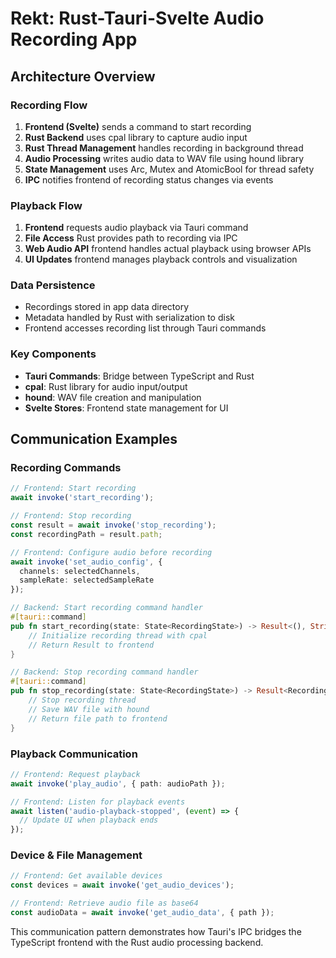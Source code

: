 # Rekt: Rust-Tauri-Svelte Audio Recording App

## Architecture Overview

### Recording Flow
1. **Frontend (Svelte)** sends a command to start recording
2. **Rust Backend** uses cpal library to capture audio input
3. **Rust Thread Management** handles recording in background thread
4. **Audio Processing** writes audio data to WAV file using hound library
5. **State Management** uses Arc, Mutex and AtomicBool for thread safety
6. **IPC** notifies frontend of recording status changes via events

### Playback Flow
1. **Frontend** requests audio playback via Tauri command
2. **File Access** Rust provides path to recording via IPC
3. **Web Audio API** frontend handles actual playback using browser APIs
4. **UI Updates** frontend manages playback controls and visualization

### Data Persistence
- Recordings stored in app data directory
- Metadata handled by Rust with serialization to disk
- Frontend accesses recording list through Tauri commands

### Key Components
- **Tauri Commands**: Bridge between TypeScript and Rust
- **cpal**: Rust library for audio input/output
- **hound**: WAV file creation and manipulation
- **Svelte Stores**: Frontend state management for UI

## Communication Examples

### Recording Commands
```typescript
// Frontend: Start recording
await invoke('start_recording');

// Frontend: Stop recording
const result = await invoke('stop_recording');
const recordingPath = result.path;

// Frontend: Configure audio before recording
await invoke('set_audio_config', { 
  channels: selectedChannels, 
  sampleRate: selectedSampleRate 
});
```

```rust
// Backend: Start recording command handler
#[tauri::command]
pub fn start_recording(state: State<RecordingState>) -> Result<(), String> {
    // Initialize recording thread with cpal
    // Return Result to frontend
}

// Backend: Stop recording command handler
#[tauri::command]
pub fn stop_recording(state: State<RecordingState>) -> Result<RecordingResult, String> {
    // Stop recording thread
    // Save WAV file with hound
    // Return file path to frontend
}
```

### Playback Communication
```typescript
// Frontend: Request playback
await invoke('play_audio', { path: audioPath });

// Frontend: Listen for playback events
await listen('audio-playback-stopped', (event) => {
  // Update UI when playback ends
});
```

### Device & File Management
```typescript
// Frontend: Get available devices
const devices = await invoke('get_audio_devices');

// Frontend: Retrieve audio file as base64
const audioData = await invoke('get_audio_data', { path });
```

This communication pattern demonstrates how Tauri's IPC bridges the TypeScript frontend with the Rust audio processing backend.